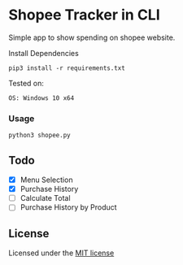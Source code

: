 # Shopee Tracker in CLI
Simple app to show spending on shopee website.

Install Dependencies
```
pip3 install -r requirements.txt
```
Tested on:
```
OS: Windows 10 x64
```

### Usage
```
python3 shopee.py
```

## Todo
- [x] Menu Selection
- [x] Purchase History
- [ ] Calculate Total
- [ ] Purchase History by Product

## License
Licensed under the [MIT license](http://opensource.org/licenses/MIT)